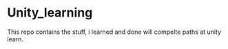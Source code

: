 # Unity_learning
This repo contains the stuff, i learned and done will compelte paths at unity learn.

